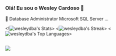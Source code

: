 ### Olá! Eu sou o Wesley Cardoso 👋

<!--
**wesleydba/wesleydba** is a ✨ _special_ ✨ repository because its `README.md` (this file) appears on your GitHub profile.

Here are some ideas to get you started:
- 🌱 I’m currently learning ...
- 👯 I’m looking to collaborate on ...
- 🤔 I’m looking for help with ...
- 📫 How to reach me: ...
- 😄 Pronouns: ...
- ⚡ Fun fact: ...
- 💬 Contate-me no e-mail : dbawesley@gmail.com
-->

 🔭 Database Administrator Microsoft SQL Server ...


<!![wesleydba's Stats](https://github-readme-stats.vercel.app/api?username=wesleydba&theme=vue-dark&show_icons=true&hide_border=true&count_private=true)>
<![wesleydba's Streak](https://github-readme-streak-stats.herokuapp.com/?user=wesleydba&theme=vue-dark&hide_border=true)>
<![wesleydba's Top Languages](https://github-readme-stats.vercel.app/api/top-langs/?username=wesleydba&theme=vue-dark&show_icons=true&hide_border=true&layout=compact)>

##

<div>
  <!--Abaixo para adicionar os icones , site dev.to -->
  <a href="https://www.linkedin.com/in/wesleyalmeidacardoso/" target="_blank"><img src="https://img.shields.io/badge/-LinkedIn-%230077B5?style=for-the-badge&logo=linkedin&logoColor=white" target="_blank"></a>   
</div>
